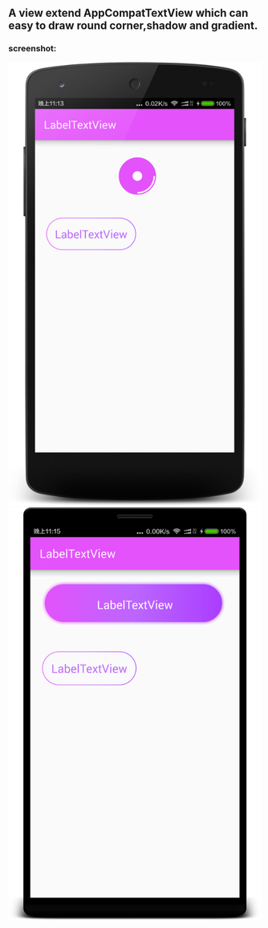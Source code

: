 ## A view extend AppCompatTextView which can easy to draw round corner,shadow and gradient.

### screenshot:

![](screen_1.png)
![](screen_2.png)